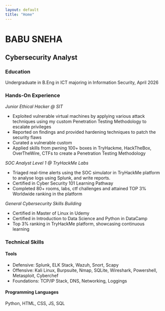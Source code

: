 ```yaml
---
layout: default
title: "Home"
---
```


# BABU SNEHA 

## Cybersecurity Analyst 

### Education
Undergraduate in B.Eng in ICT majoring in Information Security, April 2026

### Hands-On Experience
_Junior Ethical Hacker @ SIT_
- Exploited vulnerable virtual machines by applying various attack techniques using my custom Penetration Testing Methodology to escalate privileges
- Reported on findings and provided hardening techniques to patch the security flaws
- Curated a vulnerable custom
- Applied skills from pwning 100+ boxes in TryHackme, HackTheBox, OverTheWire, CTFs to create a Penetration Testing Methodology

_SOC Analyst Level 1 @ TryHackMe Labs_
- Triaged real-time alerts using the SOC simulator in TryHackMe platform to analyse logs using Splunk, and write reports.
- Certified in Cyber Security 101 Learning Pathway
- Completed 80+ rooms, labs, ctf challenges and attained TOP 3% Worldwide ranking in the platform

_General Cybersecurity Skills Building_ 
- Certified in Master of Linux in Udemy
- Certified in Introduction to Data Science and Python in DataCamp
- Top 3% ranking in TryHackMe platform, showcasing continuous learning

### Technical Skills
#### Tools
- Defensive: Splunk, ELK Stack, Wazuh, Snort, Scapy
- Offensive: Kali Linux, Burpsuite, Nmap, SQLite, Wireshark, Powershell, Metasploit, Cyberchef
- Foundations: TCP/IP Stack, DNS, Networking, Loggings
#### Programming Languages 
Python, HTML, CSS, JS, SQL
